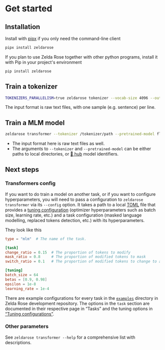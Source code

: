 Get started
===========

## Installation

Install with [pipx](https://pypa.github.io/pipx/) if you only need the command-line client

```bash
pipx install zeldarose
```

If you plan to use Zelda Rose together with other python programs, install it with Pip in your
project's environment

```bash
pip install zeldarose
```

## Train a tokenizer

```bash
TOKENIZERS_PARALLELISM=true zeldarose tokenizer --vocab-size 4096 --out-path /tokenizer/out/path  --model-name "my-muppet" /path/to/a/raw/text/file
```

The input format is raw text files, with one sample (e.g. sentence) per line.

## Train a MLM model 

```bash
zeldarose transformer --tokenizer /tokenizer/path --pretrained-model flaubert/flaubert_small_cased --out-dir local/muppet --val-text tests/fixtures/raw.txt tests/fixtures/raw.txt
```

- The input format here is raw text files as well. 
- The arguments to `--tokenizer` and `--pretrained-model` can be either paths to local directories, or [🤗 hub](https://huggingface.co/models) model identifiers.

## Next steps

### Transformers config

If you want to do train a model on another task, or if you want to configure hyperparameters, you will need to pass a configuration to `zeldarose transformer` via its `--config` option. It takes a path to a local [TOML](https://toml.io) file that provides a [tuning configuration](content:references:tuning-parameters) (optimizer hyperparameters such as batch size, learning rate, etc.) and a task configuration (masked language modelling, replaced tokens detection, etc.) with its hyperparameters.

They look like this 

```toml
type = "mlm"  # The name of the task.

[task]
change_ratio = 0.15  # The proportion of tokens to modify
mask_ratio = 0.8     # The proportion of modified tokens to mask
switch_ratio = 0.1   # The proportion of modified tokens to change to a random token

[tuning]
batch_size = 64
betas = [0.9, 0.98]
epsilon = 1e-8
learning_rate = 1e-4
```

There are example configurations for every task in the
[`examples`](https://github.com/LoicGrobol/zeldarose/tree/main/examples) directory in Zelda Rose
development repository. The options in the `task` section are documented in their respective page in “Tasks” and the tuning options in [“Tuning configurations”](content:references:tuning-parameters).

### Other parameters

See `zeldarose transformer --help` for a comprehensive list with descriptions.

